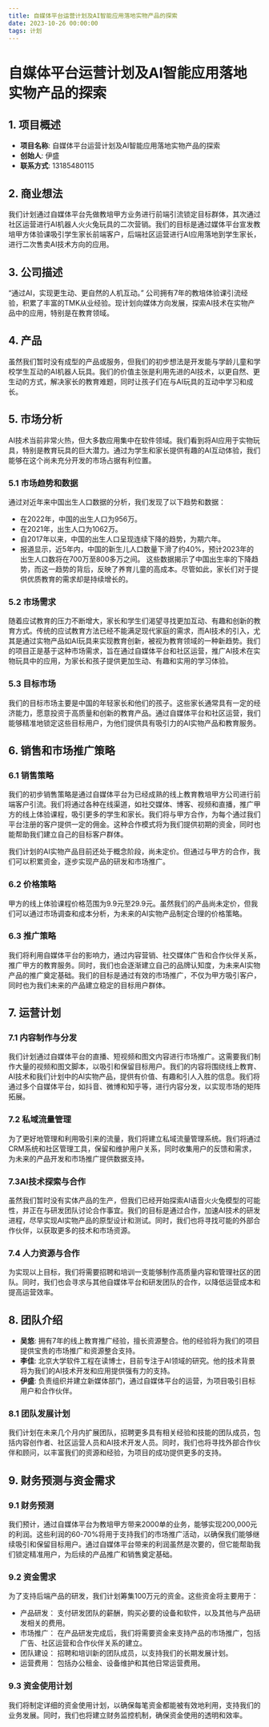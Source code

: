 ```yaml
---
title: 自媒体平台运营计划及AI智能应用落地实物产品的探索
date: 2023-10-26 00:00:00
tags: 计划
---
```


# 自媒体平台运营计划及AI智能应用落地实物产品的探索

## 1. **项目概述**
   - **项目名称**: 自媒体平台运营计划及AI智能应用落地实物产品的探索
   - **创始人**: 伊盛
   - **联系方式**: 13185480115

## 2. **商业想法**
我们计划通过自媒体平台先做教培甲方业务进行前端引流锁定目标群体，其次通过社区运营进行AI机器人火火兔玩具的二次营销。我们的目标是通过媒体平台宣发教培甲方体验课吸引学生家长前端客户，后端社区运营进行AI应用落地到学生家长，进行二次售卖AI技术方向的应用。

## 3. **公司描述**
“通过AI，实现更生动、更自然的人机互动。” 公司拥有7年的教培体验课引流经验，积累了丰富的TMK从业经验。现计划向媒体方向发展，探索AI技术在实物产品中的应用，特别是在教育领域。

## 4. **产品**
虽然我们暂时没有成型的产品或服务，但我们的初步想法是开发能与学龄儿童和学校学生互动的AI机器人玩具。我们的价值主张是利用先进的AI技术，以更自然、更生动的方式，解决家长的教育难题，同时让孩子们在与AI玩具的互动中学习和成长。


## 5. **市场分析**
AI技术当前非常火热，但大多数应用集中在软件领域。我们看到将AI应用于实物玩具，特别是教育玩具的巨大潜力。通过为学生和家长提供有趣的AI互动体验，我们能够在这个尚未充分开发的市场占据有利位置。
### 5.1 市场趋势和数据
通过对近年来中国出生人口数据的分析，我们发现了以下趋势和数据：

* 在2022年，中国的出生人口为956万。
* 在2021年，出生人口为1062万。
* 自2017年以来，中国的出生人口呈现连续下降的趋势，为期六年。
* 报道显示，近5年内，中国的新生儿人口数量下滑了约40%，预计2023年的出生人口数将在700万至800多万之间。
这些数据揭示了中国出生率的下降趋势，而这一趋势的背后，反映了养育儿童的高成本。尽管如此，家长们对于提供优质教育的需求却是持续增长的。

### 5.2 市场需求
随着应试教育的压力不断增大，家长和学生们渴望寻找更加互动、有趣和创新的教育方式。传统的应试教育方法已经不能满足现代家庭的需求，而AI技术的引入，尤其是通过实物产品如AI玩具来实现教育创新，被视为教育领域的一种新趋势。我们的项目正是基于这种市场需求，旨在通过自媒体平台和社区运营，推广AI技术在实物玩具中的应用，为家长和孩子提供更加生动、有趣和实用的学习体验。
### 5.3 目标市场
我们的目标市场主要是中国的年轻家长和他们的孩子。这些家长通常具有一定的经济能力，愿意投资于高质量和创新的教育产品。通过自媒体平台和社区运营，我们能够精准地锁定这些目标用户，为他们提供具有吸引力的AI实物产品和教育服务。



## 6. **销售和市场推广策略**
### 6.1 销售策略
我们的初步销售策略是通过自媒体平台为已经成熟的线上教育教培甲方公司进行前端客户引流。我们将通过各种在线渠道，如社交媒体、博客、视频和直播，推广甲方的线上体验课程，吸引更多的学生和家长。我们将与甲方合作，为每个通过我们平台注册的客户提供一定的佣金。这种合作模式将为我们提供初期的资金，同时也能帮助我们建立自己的目标客户群体。

我们计划的AI实物产品目前还处于概念阶段，尚未定价。但通过与甲方的合作，我们可以积累资金，逐步实现产品的研发和市场推广。
### 6.2 价格策略
甲方的线上体验课程价格范围为9.9元至29.9元。虽然我们的产品尚未定价，但我们可以通过市场调查和成本分析，为未来的AI实物产品制定合理的价格策略。

### 6.3 推广策略
我们将利用自媒体平台的影响力，通过内容营销、社交媒体广告和合作伙伴关系，推广甲方的教育服务。同时，我们也会逐渐建立自己的品牌认知度，为未来AI实物产品的推广奠定基础。我们的目标是通过有效的市场推广，不仅为甲方吸引客户，同时也为我们未来的产品建立稳定的目标用户群体。

## 7. **运营计划**
### 7.1 内容制作与分发
我们计划通过自媒体平台的直播、短视频和图文内容进行市场推广。这需要我们制作大量的视频和图文脚本，以吸引和保留目标用户。我们的内容将围绕线上教育、AI技术和我们计划中的AI实物产品，提供有价值、有趣和引人入胜的信息。我们将通过多个自媒体平台，如抖音、微博和知乎等，进行内容分发，以实现市场的矩阵拓展。

### 7.2 私域流量管理
为了更好地管理和利用吸引来的流量，我们将建立私域流量管理系统。我们将通过CRM系统和社区管理工具，保留和维护用户关系，同时收集用户的反馈和需求，为未来的产品开发和市场推广提供数据支持。

### 7.3AI技术探索与合作
虽然我们暂时没有实体产品的生产，但我们已经开始探索AI语音火火兔模型的可能性，并正在与研发团队讨论合作事宜。我们的目标是通过合作，加速AI技术的研发进程，尽早实现AI实物产品的原型设计和测试。同时，我们也将寻找可能的外部合作伙伴，以获取更多的技术和市场资源。

### 7.4 人力资源与合作
为实现以上目标，我们将需要招聘和培训一支能够制作高质量内容和管理社区的团队。同时，我们也会寻求与其他自媒体平台和研发团队的合作，以降低运营成本和提高运营效率。

## 8. **团队介绍**
   - **吴悠**: 拥有7年的线上教育推广经验，擅长资源整合。他的经验将为我们的项目提供宝贵的市场推广和资源整合支持。
   - **李佳**: 北京大学软件工程在读博士，目前专注于AI领域的研究。他的技术背景将为我们的AI技术开发和应用提供强有力的支持。
   - **伊盛**: 负责组织并建立新媒体部门，通过自媒体平台的运营，为项目吸引目标用户和合作伙伴。
### 8.1 团队发展计划
我们计划在未来几个月内扩展团队，招聘更多具有相关经验和技能的团队成员，包括内容创作者、社区运营人员和AI技术开发人员。同时，我们也将寻找外部合作伙伴和顾问，以丰富我们的资源和经验，为项目的成功提供更多的支持。

## 9. **财务预测与资金需求**
### 9.1 财务预测
我们预计，通过自媒体平台为教培甲方带来2000单的业务，能够实现200,000元的利润。这些利润的60-70%将用于支持我们的市场推广活动，以确保我们能够继续吸引和保留目标用户。通过自媒体平台带来的利润虽然是次要的，但它能帮助我们锁定精准用户，为后续的产品推广和销售奠定基础。

### 9.2 资金需求
为了支持后端产品的研发，我们计划筹集100万元的资金。这些资金将主要用于：

* 产品研发： 支付研发团队的薪酬，购买必要的设备和软件，以及其他与产品研发相关的费用。
* 市场推广： 在产品研发完成后，我们将需要资金来支持产品的市场推广，包括广告、社区运营和合作伙伴关系的建立。
* 团队建设： 招聘和培训新的团队成员，以支持我们的长期发展计划。
* 运营费用： 包括办公租金、设备维护和其他日常运营费用。

### 9.3 资金使用计划
我们将制定详细的资金使用计划，以确保每笔资金都能被有效地利用，支持我们的业务发展。同时，我们也将建立财务监控机制，确保资金使用的透明和效率。


